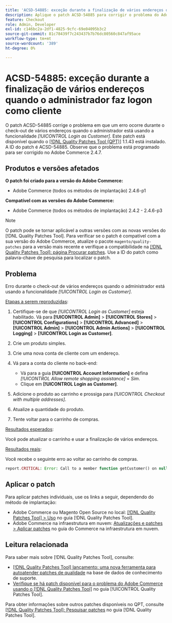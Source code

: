 ```yaml
---
title: 'ACSD-54885: exceção durante a finalização de vários endereços quando o administrador faz logon como cliente'
description: Aplique o patch ACSD-54885 para corrigir o problema do Adobe Commerce em que ocorre um erro durante a verificação de vários endereços quando o administrador está usando a funcionalidade *[!UICONTROL Login as Customer]*.
feature: Checkout
role: Admin, Developer
exl-id: c146bc2a-2df1-4825-9cfc-69e04095b3c2
source-git-commit: 81c78439f7c243437b7b76dc80560c847af95ace
workflow-type: tm+mt
source-wordcount: '389'
ht-degree: 0%

---
```


# ACSD-54885: exceção durante a finalização de vários endereços quando o administrador faz logon como cliente

O patch ACSD-54885 corrige o problema em que um erro ocorre durante o check-out de vários endereços quando o administrador está usando a funcionalidade *[!UICONTROL Login as Customer]*. Este patch está disponível quando o [[!DNL Quality Patches Tool (QPT)]](https://experienceleague.adobe.com/en/docs/commerce-knowledge-base/kb/announcements/commerce-announcements/magento-quality-patches-released-new-tool-to-self-serve-quality-patches) 1.1.43 está instalado. A ID do patch é ACSD-54885. Observe que o problema está programado para ser corrigido no Adobe Commerce 2.4.7.

## Produtos e versões afetados

**O patch foi criado para a versão do Adobe Commerce:**

* Adobe Commerce (todos os métodos de implantação) 2.4.6-p1

**Compatível com as versões do Adobe Commerce:**

* Adobe Commerce (todos os métodos de implantação) 2.4.2 - 2.4.6-p3

>[!NOTE]
>
>O patch pode se tornar aplicável a outras versões com as novas versões do [!DNL Quality Patches Tool]. Para verificar se o patch é compatível com a sua versão do Adobe Commerce, atualize o pacote `magento/quality-patches` para a versão mais recente e verifique a compatibilidade na [[!DNL Quality Patches Tool]: página Procurar patches](https://experienceleague.adobe.com/tools/commerce-quality-patches/index.html). Use a ID do patch como palavra-chave de pesquisa para localizar o patch.

## Problema

Erro durante o check-out de vários endereços quando o administrador está usando a funcionalidade *[!UICONTROL Login as Customer]*.

<u>Etapas a serem reproduzidas</u>:

1. Certifique-se de que *[!UICONTROL Login as Customer]* esteja habilitado. Vá para **[!UICONTROL Admin]** > **[!UICONTROL Stores]** > **[!UICONTROL Configurations]** > **[!UICONTROL Advanced]** > **[!UICONTROL Admin]** > **[!UICONTROL Admin Actions]** > **[!UICONTROL Logging]** > **[!UICONTROL Login as Customer]**.
1. Crie um produto simples.
1. Crie uma nova conta de cliente com um endereço.
1. Vá para a conta do cliente no back-end:

   * Vá para a guia **[!UICONTROL Account Information]** e defina *[!UICONTROL Allow remote shopping assistance]* = *Sim*.
   * Clique em **[!UICONTROL Login as Customer]**.

1. Adicione o produto ao carrinho e prossiga para *[!UICONTROL Checkout with multiple addresses]*.
1. Atualize a quantidade do produto.
1. Tente voltar para o carrinho de compras.

<u>Resultados esperados</u>:

Você pode atualizar o carrinho e usar a finalização de vários endereços.

<u>Resultados reais</u>:

Você recebe o seguinte erro ao voltar ao carrinho de compras.

```PHP
report.CRITICAL: Error: Call to a member function getCustomer() on null in magento2ee/app/code/Magento/LoginAsCustomerLogging/Observer/LogUpdateQtyObserver.php:88
```

## Aplicar o patch

Para aplicar patches individuais, use os links a seguir, dependendo do método de implantação:

* Adobe Commerce ou Magento Open Source no local: [[!DNL Quality Patches Tool] > Uso](/help/tools/quality-patches-tool/usage.md) no guia [!DNL Quality Patches Tool].
* Adobe Commerce na infraestrutura em nuvem: [Atualizações e patches > Aplicar patches](https://experienceleague.adobe.com/docs/commerce-cloud-service/user-guide/develop/upgrade/apply-patches.html) no guia do Commerce na infraestrutura em nuvem.

## Leitura relacionada

Para saber mais sobre [!DNL Quality Patches Tool], consulte:

* [[!DNL Quality Patches Tool] lançamento: uma nova ferramenta para autoatender patches de qualidade](https://experienceleague.adobe.com/en/docs/commerce-knowledge-base/kb/announcements/commerce-announcements/magento-quality-patches-released-new-tool-to-self-serve-quality-patches) na base de dados de conhecimento de suporte.
* [Verifique se há patch disponível para o problema do Adobe Commerce usando o  [!DNL Quality Patches Tool]](/help/tools/quality-patches-tool/patches-available-in-qpt/check-patch-for-magento-issue-with-magento-quality-patches.md) no guia [!UICONTROL Quality Patches Tool].


Para obter informações sobre outros patches disponíveis no QPT, consulte [[!DNL Quality Patches Tool]: Pesquisar patches](https://experienceleague.adobe.com/tools/commerce-quality-patches/index.html) no guia [!DNL Quality Patches Tool].

